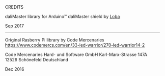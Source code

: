 CREDITS

daliMaster library for Arduino™ daliMaster shield by [Loba](mailto:davide.loba@gmail.com)

Sep 2017

_____________________________________________________________________

Original Rasberry Pi library by Code Mercenaries
https://www.codemercs.com/en/33-led-warrior/270-led-warrior14-2

Code Mercenaries Hard- und Software GmbH
Karl-Marx-Strasse 147A
12529 Schönefeld
Deutschland

Dec 2016
